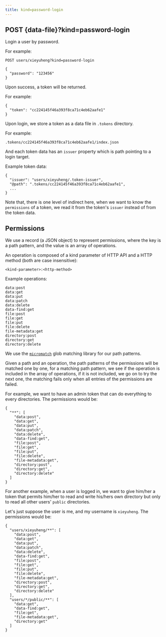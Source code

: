 ```yaml
---
title: kind=password-login
---
```


## POST {data-file}?kind=password-login

Login a user by password.

For example:

```
POST users/xieyuheng?kind=password-login

{
  "password": "123456"
}
```

Upon success, a token will be returned.

For example:

```
{
  "token": "cc224145f46a393f8ca71c4eb62aafe1"
}
```

Upon login, we store a token as a data file in `.tokens` directory.

For example:

```
.tokens/cc224145f46a393f8ca71c4eb62aafe1/index.json
```

And each token data has an `issuer` property
which is path pointing to a login target.

Example token data:

```
{
  "issuer": "users/xieyuheng/.token-issuer",
  "@path": ".tokens/cc224145f46a393f8ca71c4eb62aafe1",
  ...
}
```

Note that, there is one level of indirect here,
when we want to know the `permissions` of a token,
we read it from the token's `issuer` instead of from the token data.

## Permissions

We use a record (a JSON object) to represent permissions,
where the key is a path pattern, and the value is an array of operations.

An operation is composed of
a kind parameter of HTTP API
and a HTTP method
(both are case insensitive):

```
<kind-parameter>:<http-method>
```

Example operations:

```
data:post
data:get
data:put
data:patch
data:delete
data-find:get
file:post
file:get
file:put
file:delete
file-metadata:get
directory:post
directory:get
directory:delete
```

We use the [`micromatch`](https://github.com/micromatch/micromatch)
glob matching library for our path patterns.

Given a path and an operation, the path patterns of the permissions
will be matched one by one, for a matching path pattern,
we see if the operation is included in the array of operations,
if it is not included, we go on to try the next one,
the matching fails only when all entries of the permissions are failed.

For example, we want to have an admin token
that can do everything to every directories.
The permissions would be:

```
{
  "**": [
    "data:post",
    "data:get",
    "data:put",
    "data:patch",
    "data:delete",
    "data-find:get",
    "file:post",
    "file:get",
    "file:put",
    "file:delete",
    "file-metadata:get",
    "directory:post",
    "directory:get",
    "directory:delete"
  ]
}
```

For another example, when a user is logged in,
we want to give him/her a token
that permits him/her to read and write his/hers own directory
but only to read all other users' `public` directories.

Let's just suppose the user is me, and my username is `xieyuheng`.
The permissions would be:

```
{
  "users/xieyuheng/**": [
    "data:post",
    "data:get",
    "data:put",
    "data:patch",
    "data:delete",
    "data-find:get",
    "file:post",
    "file:get",
    "file:put",
    "file:delete",
    "file-metadata:get",
    "directory:post",
    "directory:get",
    "directory:delete"
  ],
  "users/*/public/**": [
    "data:get",
    "data-find:get",
    "file:get",
    "file-metadata:get",
    "directory:get"
  ]
}
```

